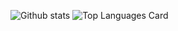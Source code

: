 ![Github stats](https://github-readme-stats.vercel.app/api?username=robkle&theme=highcontrast&show_icons=true&count_private=true)
![Top Languages Card](https://github-readme-stats.vercel.app/api/top-langs/?username=robkle&layout=compact&hide=Makefile)
<!--
**robkle/robkle** is a ✨ _special_ ✨ repository because its `README.md` (this file) appears on your GitHub profile.

Here are some ideas to get you started:

- 🔭 I’m currently working on ...
- 🌱 I’m currently learning ...
- 👯 I’m looking to collaborate on ...
- 🤔 I’m looking for help with ...
- 💬 Ask me about ...
- 📫 How to reach me: ...
- 😄 Pronouns: ...
- ⚡ Fun fact: ...
-->
